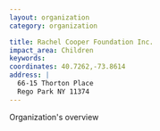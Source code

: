 ```yaml
---
layout: organization
category: organization

title: Rachel Cooper Foundation Inc.
impact_area: Children
keywords: 
coordinates: 40.7262,-73.8614
address: |
  66-15 Thorton Place
  Rego Park NY 11374
---
```

Organization's overview
